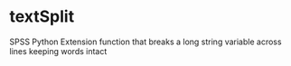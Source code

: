 textSplit
=========

SPSS Python Extension function that breaks a long string variable across lines keeping words intact
